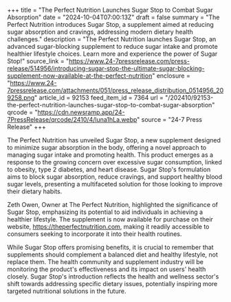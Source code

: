 +++
title = "The Perfect Nutrition Launches Sugar Stop to Combat Sugar Absorption"
date = "2024-10-04T07:00:13Z"
draft = false
summary = "The Perfect Nutrition introduces Sugar Stop, a supplement aimed at reducing sugar absorption and cravings, addressing modern dietary health challenges."
description = "The Perfect Nutrition launches Sugar Stop, an advanced sugar-blocking supplement to reduce sugar intake and promote healthier lifestyle choices. Learn more and experience the power of Sugar Stop!"
source_link = "https://www.24-7pressrelease.com/press-release/514956/introducing-sugar-stop-the-ultimate-sugar-blocking-supplement-now-available-at-the-perfect-nutrition"
enclosure = "https://www.24-7pressrelease.com/attachments/051/press_release_distribution_0514956_209258.png"
article_id = 92153
feed_item_id = 7364
url = "/202410/92153-the-perfect-nutrition-launches-sugar-stop-to-combat-sugar-absorption"
qrcode = "https://cdn.newsramp.app/24-7PressRelease/qrcode/2410/4/luna1hLa.webp"
source = "24-7 Press Release"
+++

<p>The Perfect Nutrition has unveiled Sugar Stop, a new supplement designed to minimize sugar absorption in the body, offering a novel approach to managing sugar intake and promoting health. This product emerges as a response to the growing concern over excessive sugar consumption, linked to obesity, type 2 diabetes, and heart disease. Sugar Stop's formulation aims to block sugar absorption, reduce cravings, and support healthy blood sugar levels, presenting a multifaceted solution for those looking to improve their dietary habits.</p><p>Zeth Owen, Owner at The Perfect Nutrition, highlighted the significance of Sugar Stop, emphasizing its potential to aid individuals in achieving a healthier lifestyle. The supplement is now available for purchase on their website, <a href='https://theperfectnutrition.com' rel='nofollow' target='_blank'>https://theperfectnutrition.com</a>, making it readily accessible to consumers seeking to incorporate it into their health routines.</p><p>While Sugar Stop offers promising benefits, it is crucial to remember that supplements should complement a balanced diet and healthy lifestyle, not replace them. The health community and supplement industry will be monitoring the product's effectiveness and its impact on users' health closely. Sugar Stop's introduction reflects the health and wellness sector's shift towards addressing specific dietary issues, potentially inspiring more targeted nutritional solutions in the future.</p>